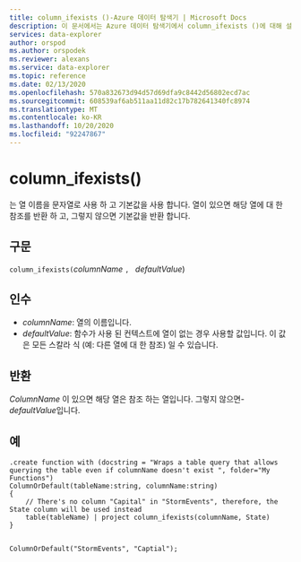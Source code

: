 ```yaml
---
title: column_ifexists ()-Azure 데이터 탐색기 | Microsoft Docs
description: 이 문서에서는 Azure 데이터 탐색기에서 column_ifexists ()에 대해 설명 합니다.
services: data-explorer
author: orspod
ms.author: orspodek
ms.reviewer: alexans
ms.service: data-explorer
ms.topic: reference
ms.date: 02/13/2020
ms.openlocfilehash: 570a832673d94d57d69dfa9c8442d56802ecd7ac
ms.sourcegitcommit: 608539af6ab511aa11d82c17b782641340fc8974
ms.translationtype: MT
ms.contentlocale: ko-KR
ms.lasthandoff: 10/20/2020
ms.locfileid: "92247867"
---
```

# <a name="column_ifexists"></a>column_ifexists()

는 열 이름을 문자열로 사용 하 고 기본값을 사용 합니다. 열이 있으면 해당 열에 대 한 참조를 반환 하 고, 그렇지 않으면 기본값을 반환 합니다.

## <a name="syntax"></a>구문

`column_ifexists(`*columnName* `, ` *defaultValue*)

## <a name="arguments"></a>인수

* *columnName*: 열의 이름입니다.
* *defaultValue*: 함수가 사용 된 컨텍스트에 열이 없는 경우 사용할 값입니다.
                  이 값은 모든 스칼라 식 (예: 다른 열에 대 한 참조) 일 수 있습니다.

## <a name="returns"></a>반환

*ColumnName* 이 있으면 해당 열은 참조 하는 열입니다. 그렇지 않으면- *defaultValue*입니다.

## <a name="examples"></a>예

```kusto
.create function with (docstring = "Wraps a table query that allows querying the table even if columnName doesn't exist ", folder="My Functions")
ColumnOrDefault(tableName:string, columnName:string)
{
    // There's no column "Capital" in "StormEvents", therefore, the State column will be used instead
    table(tableName) | project column_ifexists(columnName, State)
}


ColumnOrDefault("StormEvents", "Captial");
```